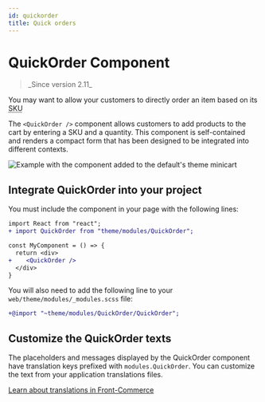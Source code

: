 ```yaml
---
id: quickorder
title: Quick orders
---
```


# QuickOrder Component

<blockquote class="feature--new">
_Since version 2.11_
</blockquote>

You may want to allow your customers to directly order an item based on its <abbr title="Stock Keeping Unit">SKU</abbr>

The `<QuickOrder />` component  allows customers to add products to the cart by entering a SKU and a quantity. This component is self-contained and renders a compact form that has been designed to be integrated into different contexts.

![Example with the component added to the default's theme minicart](/docs/advanced/features/quickorder_images/Quickorder-sample.png)

## Integrate QuickOrder into your project

You must include the component in your page with the following lines:

```diff
import React from "react";
+ import QuickOrder from "theme/modules/QuickOrder";

const MyComponent = () => {
  return <div>
+    <QuickOrder />
  </div>
}
```

You will also need to add the following line to your `web/theme/modules/_modules.scss` file:

```diff
+@import "~theme/modules/QuickOrder/QuickOrder";
```

## Customize the QuickOrder texts

The placeholders and messages displayed by the QuickOrder component have translation keys prefixed with `modules.QuickOrder`. You can customize the text from your application translations files.

<div class="center">
  <a class="link primary button" href="/docs/advanced/theme/translations.html">Learn about translations in Front-Commerce</a>
</div>